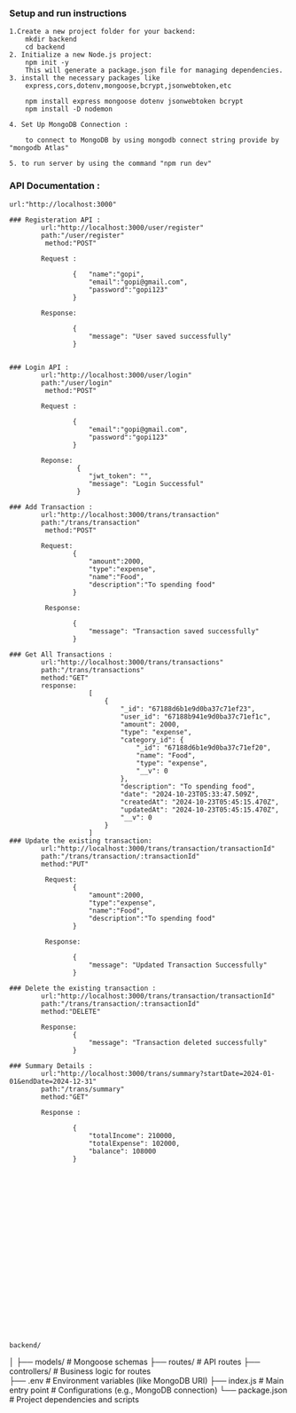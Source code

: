 ### Setup and run instructions
    1.Create a new project folder for your backend:
        mkdir backend
        cd backend 
    2. Initialize a new Node.js project:
        npm init -y 
        This will generate a package.json file for managing dependencies.
    3. install the necessary packages like 
        express,cors,dotenv,mongoose,bcrypt,jsonwebtoken,etc 

        npm install express mongoose dotenv jsonwebtoken bcrypt
        npm install -D nodemon  

    4. Set Up MongoDB Connection :

        to connect to MongoDB by using mongodb connect string provide by "mongodb Atlas"

    5. to run server by using the command "npm run dev"


### API Documentation :

    url:"http://localhost:3000" 

    ### Registeration API :
            url:"http://localhost:3000/user/register"
            path:"/user/register"
             method:"POST"

            Request :

                    {   "name":"gopi",
                        "email":"gopi@gmail.com",
                        "password":"gopi123"
                    }

            Response: 

                    {
                        "message": "User saved successfully"
                    }        


    ### Login API :
            url:"http://localhost:3000/user/login"
            path:"/user/login"
             method:"POST"

            Request :

                    { 
                        "email":"gopi@gmail.com",
                        "password":"gopi123"
                    }

            Reponse:
                     {
                        "jwt_token": "",
                        "message": "Login Successful"
                     }        

    ### Add Transaction :
            url:"http://localhost:3000/trans/transaction"
            path:"/trans/transaction"
             method:"POST"

            Request:
                    {
                        "amount":2000,
                        "type":"expense",
                        "name":"Food",
                        "description":"To spending food"
                    }

             Response:

                    {
                        "message": "Transaction saved successfully"
                    }       

    ### Get All Transactions :
            url:"http://localhost:3000/trans/transactions"
            path:"/trans/transactions"
            method:"GET"
            response:
                        [
                            {
                                "_id": "67188d6b1e9d0ba37c71ef23",
                                "user_id": "67188b941e9d0ba37c71ef1c",
                                "amount": 2000,
                                "type": "expense",
                                "category_id": {
                                    "_id": "67188d6b1e9d0ba37c71ef20",
                                    "name": "Food",
                                    "type": "expense",
                                    "__v": 0
                                },
                                "description": "To spending food",
                                "date": "2024-10-23T05:33:47.509Z",
                                "createdAt": "2024-10-23T05:45:15.470Z",
                                "updatedAt": "2024-10-23T05:45:15.470Z",
                                "__v": 0
                            }
                        ]
    ### Update the existing transaction:
            url:"http://localhost:3000/trans/transaction/transactionId"
            path:"/trans/transaction/:transactionId"
            method:"PUT"

             Request:
                    {
                        "amount":2000,
                        "type":"expense",
                        "name":"Food",
                        "description":"To spending food"
                    }

             Response:

                    {
                        "message": "Updated Transaction Successfully"
                    }       

    ### Delete the existing transaction :
            url:"http://localhost:3000/trans/transaction/transactionId"
            path:"/trans/transaction/:transactionId"
            method:"DELETE"

            Response:
                    {
                        "message": "Transaction deleted successfully"
                    }

    ### Summary Details :
            url:"http://localhost:3000/trans/summary?startDate=2024-01-01&endDate=2024-12-31"
            path:"/trans/summary"
            method:"GET"

            Response :

                    {
                        "totalIncome": 210000,
                        "totalExpense": 102000,
                        "balance": 108000
                    }


                            


            

















    backend/
│
├── models/           # Mongoose schemas
├── routes/           # API routes
├── controllers/      # Business logic for routes         
├── .env              # Environment variables (like MongoDB URI)
├── index.js          # Main entry point  # Configurations (e.g., MongoDB connection)
└── package.json      # Project dependencies and scripts    
         
    
        